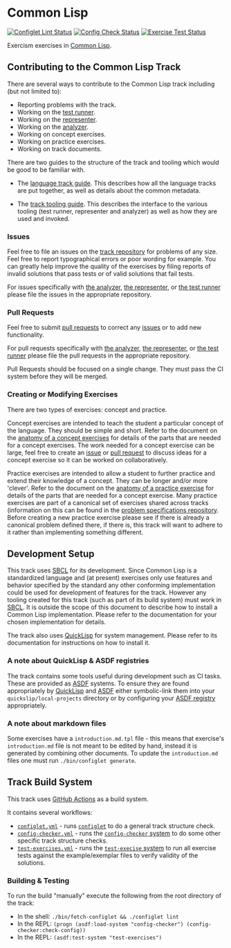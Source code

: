 # Common Lisp

[![Configlet Lint Status](https://github.com/exercism/common-lisp/workflows/Configlet%20CI/badge.svg)](https://github.com/exercism/common-lisp/workflows/Configlet%20CI/badge.svg)
[![Config Check Status](https://github.com/exercism/common-lisp/workflows/Config%20Check/badge.svg)](https://github.com/exercism/common-lisp/workflows/Config%20Check/badge.svg)
[![Exercise Test Status](https://github.com/exercism/common-lisp/workflows/Test%20Exercises/badge.svg)](https://github.com/exercism/common-lisp/workflows/Test%20Exercises/badge.svg)

Exercism exercises in [Common Lisp][common-lisp].

## Contributing to the Common Lisp Track

There are several ways to contribute to the Common Lisp track including (but not limited to):

- Reporting problems with the track.
- Working on the [test runner][common-lisp-test-runner].
- Working on the [representer][common-lisp-representer].
- Working on the [analyzer][common-lisp-analyzer].
- Working on concept exercises.
- Working on practice exercises.
- Working on track documents.

There are two guides to the structure of the track and tooling which would be good to be familiar with.

* The [language track guide][language-track-guide]. 
This describes how all the language tracks are put together, as well
as details about the common metadata.

* The [track tooling guide][track-tooling-guide].
This describes the interface to the various tooling (test runner, representer and analyzer) as well as how they are used and invoked.

### Issues

Feel free to file an issues on the [track repository][track-issues] for problems of any size. 
Feel free to report typographical errors or poor wording for example.
You can greatly help improve the quality of the exercises by filing reports of invalid solutions that pass tests or of valid solutions that fail tests.

For issues specifically with [the analyzer][common-lisp-analyzer], [the representer][common-lisp-representer], or [the test runner][common-lisp-test-runner] please file the issues in the appropriate repository.

### Pull Requests

Feel free to submit [pull requests][track-pulls] to correct any [issues][track-issues] or to add new functionality.

For pull requests specifically with [the analyzer][common-lisp-analyzer], [the representer][common-lisp-representer], or [the test runner][common-lisp-test-runner] please file the pull requests in the appropriate repository.

Pull Requests should be focused on a single change.
They must pass the CI system before they will be merged.

### Creating or Modifying Exercises

There are two types of exercises: concept and practice.

Concept exercises are intended to teach the student a particular concept of the language.
They should be simple and short.
Refer to the document on the [anatomy of a concept exercises][concept-exercise] for details of the parts that are needed for a concept exercises.
The work needed for a concept exercise can be large, feel free to create an [issue][track-issues] or [pull request][track-pulls] to discuss ideas for a concept exercise so it can be worked on collaboratively.

Practice exercises are intended to allow a student to further practice and extend their knowledge of a concept.
They can be longer and/or more 'clever'.
Refer to the document on the [anatomy of a practice exercise][practice-exercise] for details of the parts that are needed for a concept exercise.
Many practice exercises are part of a canonical set of exercises shared across tracks (information on this can be found in the [problem specifications repository][problem-specs].
Before creating a new practice exercise please see if there is already a canonical problem defined there, if there is, this track will want to adhere to it rather than implementing something different.

## Development Setup

This track uses [SBCL][sbcl] for its development.
Since Common Lisp is a standardized language and (at present) exercises only use features and behavior specified by the standard any other conforming implementation could be used for development of features for the track. 
However any tooling created for this track (such as part of its build system) must work in [SBCL][sbcl]. 
It is outside the scope of this document to describe how to install a Common Lisp implementation. 
Please refer to the documentation for your chosen implementation for details.

The track also uses [QuickLisp][quicklisp] for system management.
Please refer to its documentation for instructions on how to install it.

### A note about QuickLisp & ASDF registries

The track contains some tools useful during development such as CI tasks.
These are provided as [ASDF][asdf] systems.
To ensure they are found appropriately by [QuickLisp][quicklisp] and [ASDF][asdf] either symbolic-link them into your `quickslip/local-projects` directory or by configuring your [ASDF registry][asdf-registry-config] appropriately.

### A note about markdown files

Some exercises have a `introduction.md.tpl` file - this means that exercise's `introduction.md` file is not meant to be edited by hand, instead it is generated by combining other documents. To update the `introduction.md` files one must run `./bin/configlet generate`.

## Track Build System

This track uses [GitHub Actions][github-actions] as a build system.

It contains several workflows:

* [`configlet.yml`][workflow-configlet] - runs [`configlet`][configlet] to do a general track structure check.
* [`config-checker.yml`][workflow-config-checker] - runs the [`config-checker` system][config-checker-system] to do some other specific track structure checks.
* [`test-exercises.yml`][workflow-text-exercises] - runs the [`test-execise` system][test-exercise-system] to run all exercise tests against the example/exemplar files to verify validity of the solutions.

### Building & Testing

To run the build "manually" execute the following from the root directory of the track:

* In the shell: `./bin/fetch-configlet && ./configlet lint`
* In the REPL: `(progn (asdf:load-system "config-checker") (config-checker:check-config))`
* In the REPL: `(asdf:test-system "test-exercises")`

[asdf-registry-config]: https://common-lisp.net/project/asdf/asdf/Configuring-ASDF-to-find-your-systems.html
[asdf]: https://common-lisp.net/project/asdf/
[common-lisp-analyzer]: https://github.com/exercism/common-lisp-analyzer
[common-lisp-representer]: https://github.com/exercism/common-lisp-representer
[common-lisp-test-runner]: https://github.com/exercism/common-lisp-test-runner
[common-lisp]: https://common-lisp.net
[concept-exercise]: https://github.com/exercism/docs/blob/main/building/tracks/concept-exercises.md
[config-checker-system]: https://github.com/exercism/common-lisp/blob/main/src/config-checker.asd
[configlet]: https://github.com/exercism/configlet
[github-actions]: https://github.com/features/actions
[language-track-guide]: https://github.com/exercism/docs/tree/main/building/tracks
[practice-exercise]: https://github.com/exercism/docs/blob/main/building/tracks/practice-exercises.md
[problem-specs]: https://github.com/exercism/problem-specifications/
[quicklisp]: https://www.quicklisp.org/beta/
[sbcl]: http://www.sbcl.org
[test-exercise-system]: https://github.com/exercism/common-lisp/blob/main/src/test-exercises.asd
[track-issues]: https://github.com/exercism/common-lisp/issues
[track-pulls]: https://github.com/exercism/common-lisp/pulls
[track-tooling-guide]: https://github.com/exercism/docs/tree/main/building/tooling
[workflow-config-checker]: https://github.com/exercism/common-lisp/blob/main/.github/workflows/config-checker.yml
[workflow-configlet]: https://github.com/exercism/common-lisp/blob/main/.github/workflows/configlet.yml
[workflow-text-exercises]: https://github.com/exercism/common-lisp/blob/main/.github/workflows/test-exercises.yml

